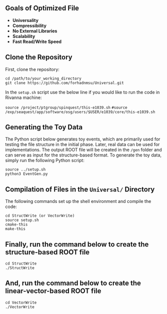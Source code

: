 ## Goals of Optimized File

- **Universality**
- **Compressibility**
- **No External Libraries**
- **Scalability**
- **Fast Read/Write Speed**

## Clone the Repository

First, clone the repository:

```
cd /path/to/your_working_directory
git clone https://github.com/forhadnmsu/Universal.git
```

In the ```setup.sh``` script use the below line if you would like to run the code in Rivanna machine: 

```source /project/ptgroup/spinquest/this-e1039.sh```
```#source /exp/seaquest/app/software/osg/users/$USER/e1039/core/this-e1039.sh```

## Generating the Toy Data

The Python script below generates toy events, which are primarily used for testing the file structure in the initial phase. Later, real data can be used for implementations. The output ROOT file will be created in the `/gen` folder and can serve as input for the structure-based format. To generate the toy data, simply run the following Python script:

```
source ../setup.sh
python3 EventGen.py
```

## Compilation of Files in the `Universal/` Directory
The following commands set up the shell environment and compile the code:

```
cd StructWrite (or VectorWrite) 
source setup.sh
cmake-this
make-this
```

## Finally, run the command below to create the structure-based ROOT file

```
cd StructWrite
./StructWrite
```

## And, run the command below to create the linear-vector-based ROOT file

```
cd VectorWrite
./VectorWrite
```

